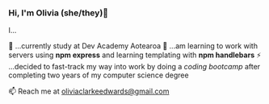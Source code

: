 ### Hi, I'm Olivia (she/they)👋

<!--
**olivia-clarkeedwards/olivia-clarkeedwards** is a ✨ _special_ ✨ repository because its `README.md` (this file) appears on your GitHub profile.

Here are some ideas to get you started:


- 👯 I’m looking to collaborate on ...
- 🤔 I’m looking for help with ...
- 💬 Ask me about ...
- 📫 How to reach me: ...
-  ...
- ...
😄 Pronouns: she
-->

I...

🔭 ...currently study at Dev Academy Aotearoa 
🌱 ...am learning to work with servers using **npm express** and learning templating with **npm handlebars** 
⚡ ...decided to fast-track my way into work by doing a *coding bootcamp* after completing two years of my computer science degree

 📫 Reach me at oliviaclarkeedwards@gmail.com
